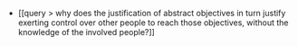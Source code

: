 - [[query > why does the justification of abstract objectives in turn justify exerting control over other people to reach those objectives, without the knowledge of the involved people?]]
